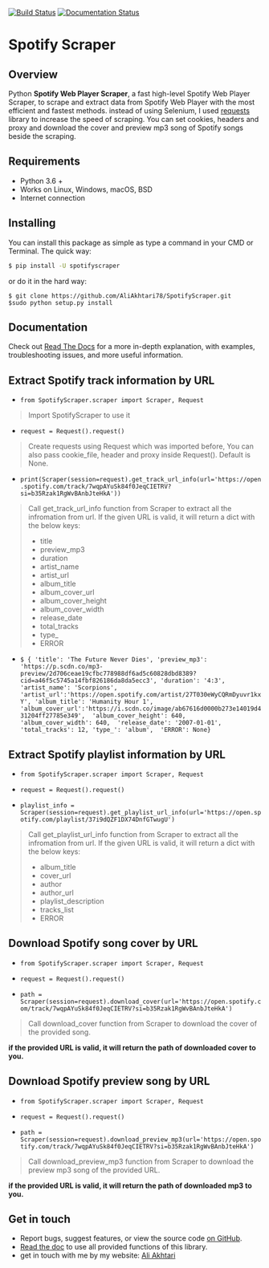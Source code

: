 [![Build Status](https://travis-ci.com/AliAkhtari78/SpotifyScraper.svg?branch=master)](https://travis-ci.com/AliAkhtari78/SpotifyScraper)
[![Documentation Status](https://readthedocs.org/projects/spotifyscraper/badge/?version=latest)](https://spotifyscraper.readthedocs.io/en/latest/?badge=latest)
# Spotify Scraper


##  Overview
Python **Spotify Web Player Scraper**, a fast high-level Spotify Web Player Scraper, to scrape and extract data from Spotify Web Player with the most efficient and fastest methods.
instead of using Selenium, I used [requests](https://github.com/psf/requests) library to increase the speed of scraping.
You can set cookies, headers and proxy and download the cover and preview mp3 song of Spotify songs beside the scraping.

## Requirements
- Python 3.6 +
- Works on Linux, Windows, macOS, BSD
- Internet connection

## Installing
You can install this package as simple as type a command in your CMD or Terminal.
The quick way:
```sh
$ pip install -U spotifyscraper
```
or
do it in the hard way:

``
$ git clone https://github.com/AliAkhtari78/SpotifyScraper.git 
``<br>
 ``
$sudo python setup.py install
``
## Documentation

Check out [Read The Docs](https://spotifyscraper.readthedocs.io/en/latest/) for a more in-depth explanation, with examples, troubleshooting issues, and more useful information.
## Extract Spotify track information by URL
- ``
from SpotifyScraper.scraper import Scraper, Request
``
> Import SpotifyScraper to use it
- ``
 request = Request().request()
``
> Create requests using Request which was imported before,
> You can also pass cookie_file, header	and proxy inside Request().
> Default is None.
- ``
print(Scraper(session=request).get_track_url_info(url='https://open.spotify.com/track/7wqpAYuSk84f0JeqCIETRV?si=b35Rzak1RgWvBAnbJteHkA'))
``
> Call get_track_url_info function from Scraper to extract all the infromation from url.
> If the given URL is valid, it will return a dict with the below keys:
> - title
> - preview_mp3
> - duration
> - artist_name
> - artist_url
> - album_title
> - album_cover_url
> - album_cover_height
> - album_cover_width
> - release_date
> - total_tracks
> - type_
> - ERROR

- ``
$ {
'title': 'The Future Never Dies',
 'preview_mp3': 'https://p.scdn.co/mp3-preview/2d706ceae19cfbc778988df6ad5c60828dbd8389?cid=a46f5c5745a14fbf826186da8da5ecc3',
  'duration': '4:3',
   'artist_name': 'Scorpions',
 'artist_url':'https://open.spotify.com/artist/27T030eWyCQRmDyuvr1kxY',
  'album_title': 'Humanity Hour 1', 
 'album_cover_url':'https://i.scdn.co/image/ab67616d0000b273e14019d431204ff27785e349', 
 'album_cover_height': 640, 
 'album_cover_width': 640, 
 'release_date': '2007-01-01', 
 'total_tracks': 12,
  'type_': 'album', 
  'ERROR': None}
``

## Extract Spotify playlist information by URL
- ``
from SpotifyScraper.scraper import Scraper, Request
``

- ``
 request = Request().request() ``
 
-  ``playlist_info = Scraper(session=request).get_playlist_url_info(url='https://open.spotify.com/playlist/37i9dQZF1DX74DnfGTwugU')
 ``
> Call get_playlist_url_info function from Scraper to extract all the infromation from url.
> If the given URL is valid, it will return a dict with the below keys:
> - album_title
> - cover_url
> - author
> - author_url
> - playlist_description
> - tracks_list
> - ERROR
 
## Download Spotify song cover by URL
- ``
from SpotifyScraper.scraper import Scraper, Request
``

- ``
 request = Request().request() ``
 
-  ``path = Scraper(session=request).download_cover(url='https://open.spotify.com/track/7wqpAYuSk84f0JeqCIETRV?si=b35Rzak1RgWvBAnbJteHkA')
 ``
 > Call download_cover function from Scraper to download the cover of the provided song.
 
 **if the provided URL is valid, it will return the path of downloaded  cover to you.**


## Download Spotify preview song by URL
- ``
from SpotifyScraper.scraper import Scraper, Request
``

- ``
 request = Request().request() ``
 
-  ``path = Scraper(session=request).download_preview_mp3(url='https://open.spotify.com/track/7wqpAYuSk84f0JeqCIETRV?si=b35Rzak1RgWvBAnbJteHkA')
 ``
  > Call download_preview_mp3 function from Scraper to download the preview mp3 song of the provided URL.
 
 **if the provided URL is valid, it will return the path of downloaded mp3 to you.**

 ## Get in touch

-   Report bugs, suggest features, or view the source code  [on GitHub](https://github.com/AliAkhtari78/SpotifyScraper).
- [Read the doc](https://spotifyscraper.readthedocs.io/en/latest/?) to use all provided functions of this library.
- get in touch with me by my website: [Ali Akhtari](https://aliakhtari.com/)
